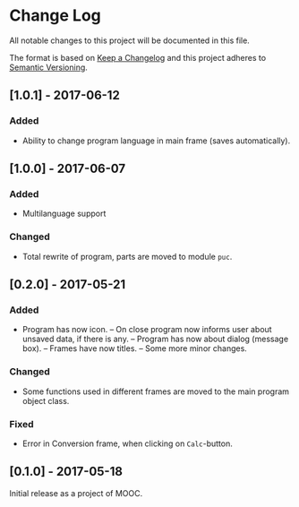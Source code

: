 # Change Log
All notable changes to this project will be documented in this file.

The format is based on [Keep a Changelog](http://keepachangelog.com/)
and this project adheres to [Semantic Versioning](http://semver.org/).

## [1.0.1] - 2017-06-12
### Added
- Ability to change program language in main frame (saves automatically).

## [1.0.0] - 2017-06-07
### Added
- Multilanguage support

### Changed
- Total rewrite of program, parts are moved to module `puc`.

## [0.2.0] - 2017-05-21
### Added
- Program has now icon.
– On close program now informs user about unsaved data, if there is any.
– Program has now about dialog (message box).
– Frames have now titles.
– Some more minor changes.

### Changed
- Some functions used in different frames are moved to the main program object class.

### Fixed
- Error in Conversion frame, when clicking on `Calc`-button.

## [0.1.0] - 2017-05-18
Initial release as a project of MOOC.
